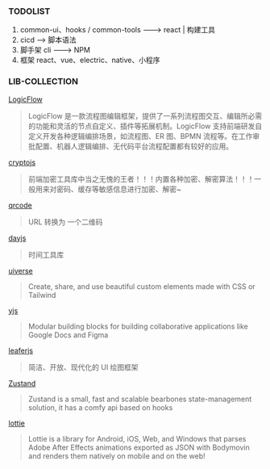### TODOLIST

1. common-ui、hooks / common-tools ---> react | 构建工具
2. cicd --> 脚本语法
3. 脚手架 cli ---> NPM
4. 框架 react、vue、electric、native、小程序

### LIB-COLLECTION

[LogicFlow](https://site.logic-flow.cn/)

> LogicFlow 是一款流程图编辑框架，提供了一系列流程图交互、编辑所必需的功能和灵活的节点自定义、插件等拓展机制。LogicFlow 支持前端研发自定义开发各种逻辑编排场景，如流程图、ER 图、BPMN 流程等。在工作审批配置、机器人逻辑编排、无代码平台流程配置都有较好的应用。

[cryptojs](https://cryptojs.gitbook.io/docs)

> 前端加密工具库中当之无愧的王者！！！内置各种加密、解密算法！！！一般用来对密码、缓存等敏感信息进行加密、解密~

[qrcode](https://github.com/soldair/node-qrcode)

> URL 转换为 一个二维码

[dayjs](https://github.com/iamkun/dayjs)

> 时间工具库

[uiverse](https://uiverse.io/)

> Create, share, and use beautiful custom elements made with CSS or Tailwind

[yjs](https://docs.yjs.dev/)
> Modular building blocks for building collaborative applications like Google Docs and Figma

[leaferjs](https://www.leaferjs.com/ui/)
> 简洁、开放、现代化的 UI 绘图框架

[Zustand](https://docs.pmnd.rs/)
> Zustand is a small, fast and scalable bearbones state-management solution, it has a comfy api based on hooks

[lottie](http://airbnb.io/lottie/#/README)
> Lottie is a library for Android, iOS, Web, and Windows that parses Adobe After Effects animations exported as JSON with Bodymovin and renders them natively on mobile and on the web!